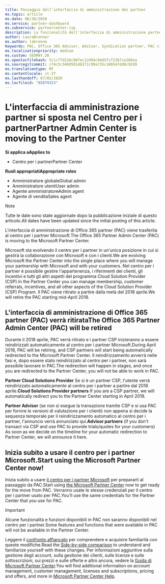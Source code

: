 ```yaml
---
title: Passaggio dall'interfaccia di amministrazione dei partner
ms.topic: article
ms.date: 06/30/2020
ms.service: partner-dashboard
ms.subservice: partnercenter-csp
description: La funzionalità dell'interfaccia di amministrazione partner di Office 365 è in passaggio al centro per i partner.
author: LauraBrenner
ms.author: labrenne
Keywords: PAC, Office 365 Advisor, Advisor, Syndication partner, PAC ritiro, PAC ritiro
ms.localizationpriority: medium
ms.custom: SEOMAY.20
ms.openlocfilehash: 5c1c7fd216c96fec12d94c94d5fcf2367ce266ea
ms.sourcegitcommit: cf4c5c3469581d6371c99a735c186547dd0c92d9
ms.translationtype: MT
ms.contentlocale: it-IT
ms.lasthandoff: 07/02/2020
ms.locfileid: "85879323"
---
```

# <a name="partner-admin-center-is-moving-to-the-partner-center"></a><span data-ttu-id="6d445-104">L'interfaccia di amministrazione partner si sposta nel Centro per i partner</span><span class="sxs-lookup"><span data-stu-id="6d445-104">Partner Admin Center is moving to the Partner Center</span></span>

<span data-ttu-id="6d445-105">**Si applica a**</span><span class="sxs-lookup"><span data-stu-id="6d445-105">**Applies to**</span></span>

- <span data-ttu-id="6d445-106">Centro per i partner</span><span class="sxs-lookup"><span data-stu-id="6d445-106">Partner Center</span></span>

<span data-ttu-id="6d445-107">**Ruoli appropriati**</span><span class="sxs-lookup"><span data-stu-id="6d445-107">**Appropriate roles**</span></span>
- <span data-ttu-id="6d445-108">Amministratore globale</span><span class="sxs-lookup"><span data-stu-id="6d445-108">Global admin</span></span>
- <span data-ttu-id="6d445-109">Amministratore utenti</span><span class="sxs-lookup"><span data-stu-id="6d445-109">User admin</span></span>
- <span data-ttu-id="6d445-110">Agente amministratore</span><span class="sxs-lookup"><span data-stu-id="6d445-110">Admin agent</span></span>
- <span data-ttu-id="6d445-111">Agente di vendita</span><span class="sxs-lookup"><span data-stu-id="6d445-111">Sales agent</span></span>

> [!NOTE]  
> <span data-ttu-id="6d445-112">Tutte le date sono state aggiornate dopo la pubblicazione iniziale di questo articolo.</span><span class="sxs-lookup"><span data-stu-id="6d445-112">All dates have been updated since the initial posting of this article.</span></span>

<span data-ttu-id="6d445-113">L'interfaccia di amministrazione di Office 365 partner (PAC) viene trasferita al centro per i partner Microsoft.</span><span class="sxs-lookup"><span data-stu-id="6d445-113">The Office 365 Partner Admin Center (PAC) is moving to the Microsoft Partner Center.</span></span>

<span data-ttu-id="6d445-114">Microsoft sta evolvendo il centro per i partner in un'unica posizione in cui si gestirà la collaborazione con Microsoft e con i clienti.</span><span class="sxs-lookup"><span data-stu-id="6d445-114">We are evolving Microsoft the Partner Center into the single place where you will manage your partnership with Microsoft and with your customers.</span></span> <span data-ttu-id="6d445-115">Nel centro per i partner è possibile gestire l'appartenenza, i riferimenti dei clienti, gli incentivi e tutti gli altri aspetti del programma Cloud Solution Provider (CSP).</span><span class="sxs-lookup"><span data-stu-id="6d445-115">In the Partner Center you can manage membership, customer referrals, incentives, and all other aspects of the Cloud Solution Provider (CSP) Program.</span></span> <span data-ttu-id="6d445-116">Il PAC viene ritirato a partire dalla metà del 2018 aprile.</span><span class="sxs-lookup"><span data-stu-id="6d445-116">We will retire the PAC starting mid-April 2018.</span></span>

## <a name="the-office-365-partner-admin-center-pac-will-be-retired"></a><span data-ttu-id="6d445-117">L'interfaccia di amministrazione di Office 365 partner (PAC) verrà ritirata</span><span class="sxs-lookup"><span data-stu-id="6d445-117">The Office 365 Partner Admin Center (PAC) will be retired</span></span>

<span data-ttu-id="6d445-118">Durante il 2018 aprile, PAC verrà ritirato e i partner CSP inizieranno a essere reindirizzati automaticamente al centro per i partner Microsoft.</span><span class="sxs-lookup"><span data-stu-id="6d445-118">During April 2018, PAC will be retiring, and CSP partners will start being automatically redirected to the Microsoft Partner Center.</span></span> <span data-ttu-id="6d445-119">Il reindirizzamento avverrà nelle fasi e, dopo essere stato reindirizzato al centro per i partner, non sarà possibile lavorare in PAC.</span><span class="sxs-lookup"><span data-stu-id="6d445-119">The redirection will happen in stages, and once you are redirected to the Partner Center, you will not be able to work in PAC.</span></span> 

<span data-ttu-id="6d445-120">**Partner Cloud Solutions Provider** Se si è un partner CSP, l'utente verrà reindirizzato automaticamente al centro per i partner a partire dal 2018 aprile.</span><span class="sxs-lookup"><span data-stu-id="6d445-120">**Cloud Solutions Provider partners** If you are a CSP partner, we will automatically redirect you to the Partner Center starting in April 2018.</span></span> 

<span data-ttu-id="6d445-121">**Partner Advisor** (se non si esegue la transazione tramite CSP e si usa PAC per fornire le versioni di valutazione per i clienti) non appena si decide la sequenza temporale per il reindirizzamento automatico al centro per i partner, l'annuncio verrà annunciato qui.</span><span class="sxs-lookup"><span data-stu-id="6d445-121">**Advisor partners** (if you don't transact via CSP and use PAC to provide trials/quotes for your customers) As soon as we decide on the timeline for your automatic redirection to Partner Center, we will announce it here.</span></span> 


## <a name="start-using-the-microsoft-partner-center-now"></a><span data-ttu-id="6d445-122">Inizia subito a usare il centro per i partner Microsoft.</span><span class="sxs-lookup"><span data-stu-id="6d445-122">Start using the Microsoft Partner Center now!</span></span>

<span data-ttu-id="6d445-123">Inizia subito a usare [il centro per i partner Microsoft](https://partnercenter.microsoft.com/) per prepararti al passaggio da PAC.</span><span class="sxs-lookup"><span data-stu-id="6d445-123">Start using [the Microsoft Partner Center](https://partnercenter.microsoft.com/) now to get ready for the move from PAC.</span></span>  <span data-ttu-id="6d445-124">Verranno usate le stesse credenziali per il centro per i partner usato per PAC.</span><span class="sxs-lookup"><span data-stu-id="6d445-124">You'll use the same credentials for the Partner Center that you use for PAC.</span></span>

> [!IMPORTANT]  
> <span data-ttu-id="6d445-125">Alcune funzionalità e funzioni disponibili in PAC non saranno disponibili nel centro per i partner.</span><span class="sxs-lookup"><span data-stu-id="6d445-125">Some features and functions that were available in PAC will not be available in the Partner Center.</span></span>

 <span data-ttu-id="6d445-126">Leggere il [confronto affiancato](moving-from-pac-to-pc.md) per comprendere e acquisire familiarità con queste modifiche.</span><span class="sxs-lookup"><span data-stu-id="6d445-126">Read the [Side-by-side comparison](moving-from-pac-to-pc.md) to understand and familiarize yourself with these changes.</span></span>  <span data-ttu-id="6d445-127">Per informazioni aggiuntive sulla gestione degli account, sulla gestione dei clienti, sulle licenze e sulle sottoscrizioni, sui prezzi e sulle offerte e altro ancora, vedere la [Guida di Microsoft Partner Center](https://docs.microsoft.com/partner-center/).</span><span class="sxs-lookup"><span data-stu-id="6d445-127">You will find additional information on account management, customer management, licenses and subscriptions, pricing and offers, and more in [Microsoft Partner Center Help](https://docs.microsoft.com/partner-center/).</span></span>